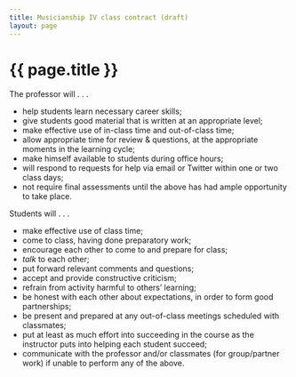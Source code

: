 ```yaml
---
title: Musicianship IV class contract (draft)
layout: page
---
```


{{ page.title }}
================

The professor will . . .
- help students learn necessary career skills;  - give students good material that is written at an appropriate level;  - make effective use of in-class time and out-of-class time; - allow appropriate time for review & questions, at the appropriate moments in the learning cycle;  - make himself available to students during office hours;  
- will respond to requests for help via email or Twitter within one or two class days;  - not require final assessments until the above has had ample opportunity to take place.Students will . . .
- make effective use of class time;  - come to class, having done preparatory work;  - encourage each other to come to and prepare for class;  
- *talk* to each other;  - put forward relevant comments and questions;  - accept and provide constructive criticism;  - refrain from activity harmful to others’ learning;  - be honest with each other about expectations, in order to form good partnerships;  
- be present and prepared at any out-of-class meetings scheduled with classmates;  
- put at least as much effort into succeeding in the course as the instructor puts into helping each student succeed;  
- communicate with the professor and/or classmates (for group/partner work) if unable to perform any of the above.